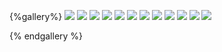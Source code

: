{%gallery%}
![](https://alyx111.oss-cn-shenzhen.aliyuncs.com/travel/shenzhen/shenzhen-2023-01-04-(10).jpg)
![](https://alyx111.oss-cn-shenzhen.aliyuncs.com/travel/shenzhen/shenzhen-2023-01-04-(11).jpg)
![](https://alyx111.oss-cn-shenzhen.aliyuncs.com/travel/shenzhen/shenzhen-2023-01-04-(12).jpg)
![](https://alyx111.oss-cn-shenzhen.aliyuncs.com/travel/shenzhen/shenzhen-2023-01-04-(13).jpg)
![](https://alyx111.oss-cn-shenzhen.aliyuncs.com/travel/shenzhen/shenzhen-2023-01-04-(14).jpg)
![](https://alyx111.oss-cn-shenzhen.aliyuncs.com/travel/shenzhen/shenzhen-2023-01-04-(15).jpg)
![](https://alyx111.oss-cn-shenzhen.aliyuncs.com/travel/shenzhen/shenzhen-2023-01-04-(16).jpg)
![](https://alyx111.oss-cn-shenzhen.aliyuncs.com/travel/shenzhen/shenzhen-2023-01-04-(17).jpg)
![](https://alyx111.oss-cn-shenzhen.aliyuncs.com/travel/shenzhen/shenzhen-2023-01-04-(5).jpg)
![](https://alyx111.oss-cn-shenzhen.aliyuncs.com/travel/shenzhen/shenzhen-2023-01-04-(6).jpg)
![](https://alyx111.oss-cn-shenzhen.aliyuncs.com/travel/shenzhen/shenzhen-2023-01-04-(7).jpg)
![](https://alyx111.oss-cn-shenzhen.aliyuncs.com/travel/shenzhen/shenzhen-2023-01-04-.jpg)

{% endgallery %}